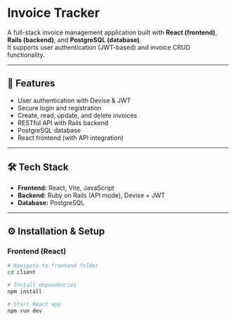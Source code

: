 # Invoice Tracker

A full-stack invoice management application built with **React (frontend)**, **Rails (backend)**, and **PostgreSQL (database)**.  
It supports user authentication (JWT-based) and invoice CRUD functionality.

---

## 🚀 Features
- User authentication with Devise & JWT
- Secure login and registration
- Create, read, update, and delete invoices
- RESTful API with Rails backend
- PostgreSQL database
- React frontend (with API integration)

---

## 🛠️ Tech Stack
- **Frontend:** React, Vite, JavaScript
- **Backend:** Ruby on Rails (API mode), Devise + JWT
- **Database:** PostgreSQL

---

## ⚙️ Installation & Setup

### Frontend (React)
```bash
# Navigate to frontend folder
cd client

# Install dependencies
npm install

# Start React app
npm run dev

